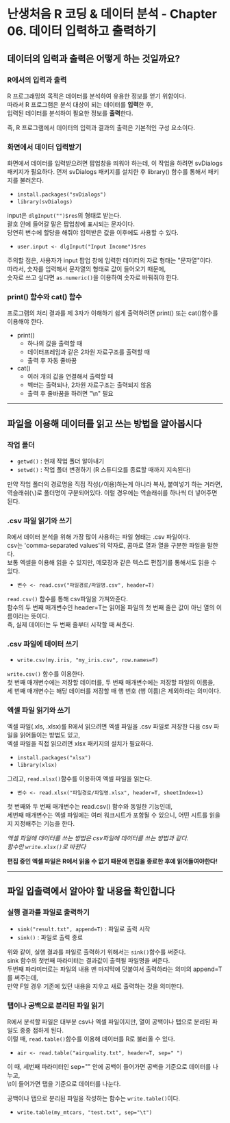 # 난생처음 R 코딩 & 데이터 분석 - Chapter 06. 데이터 입력하고 출력하기 

## 데이터의 입력과 출력은 어떻게 하는 것일까요?

### R에서의 입력과 출력 

R 프로그래밍의 목적은 데이터를 분석하여 유용한 정보를 얻기 위함이다.  
따라서 R 프로그램은 분석 대상이 되는 데이터를 **입력**한 후,   
입력된 데이터를 분석하여 필요한 정보를 **출력**한다.  

즉, R 프로그램에서 데이터의 입력과 결과의 출력은 기본적인 구성 요소이다.  

### 화면에서 데이터 입력받기  

화면에서 데이터를 입력받으려면 팝업창을 띄워야 하는데, 이 작업을 하려면 svDialogs 패키지가 필요하다. 먼저 svDialogs 패키지를 설치한 후 library() 함수를 통해서 패키지를 불러온다.  

- `install.packages("svDialogs")`
- `library(svDialogs)`

input은 `dlgInput("")$res`의 형태로 받는다.  
괄호 안에 들어갈 말은 팝업창에 표시되는 문자이다.  
당연히 변수에 할당을 해줘야 입력받은 값을 이후에도 사용할 수 있다.  
- `user.input <- dlgInput("Input Income")$res`

주의할 점은, 사용자가 input 팝업 창에 입력한 데이터의 자료 형태는 "문자열"이다.  
따라서, 숫자를 입력해서 문자열의 형태로 값이 들어오기 때문에,  
숫자로 쓰고 싶다면 `as.numeric()`을 이용하여 숫자로 바꿔줘야 한다.  

### print() 함수와 cat() 함수

프로그램의 처리 결과를 제 3자가 이해하기 쉽게 출력하려면 print() 또는 cat()함수를 이용해야 한다.  

- print() 
    - 하나의 값을 출력할 때 
    - 데이터프레임과 같은 2차원 자료구조를 출력할 때
    - 출력 후 자동 줄바꿈
- cat()
    - 여러 개의 값을 연결해서 출력할 때 
    - 벡터는 출력되나, 2차원 자료구조는 출력되지 않음
    - 출력 후 줄바꿈을 하려면 "\n" 필요

---

## 파일을 이용해 데이터를 읽고 쓰는 방법을 알아봅시다

### 작업 폴더 

- `getwd()` : 현재 작업 폴더 알아내기
- `setwd()` : 작업 폴더 변경하기 (R 스튜디오를 종료할 때까지 지속된다)

만약 작업 폴더의 경로명을 직접 작성(`/`이용)하는게 아니라 복사, 붙여넣기 하는 거라면,  
역슬래쉬(`\`)로 폴더명이 구분되어있다. 이럴 경우에는 역슬래쉬를 하나씩 더 넣어주면 된다.  

### .csv 파일 읽기와 쓰기

R에서 데이터 분석을 위해 가장 많이 사용하는 파일 형태는 .csv 파일이다.  
csv는 'comma-separated values'의 약자로, 콤마로 열과 열을 구분한 파일을 말한다.  
보통 엑셀을 이용해 읽을 수 있지만, 메모장과 같은 텍스트 편집기를 통해서도 읽을 수 있다.  

- `변수 <- read.csv("파일경로/파일명.csv", header=T)`

`read.csv()` 함수를 통해 csv파일을 가져와준다.  
함수의 두 번째 매개변수인 header=T는 읽어올 파일의 첫 번째 줄은 값이 아닌 열의 이름이라는 뜻이다.  
즉, 실제 데이터는 두 번째 줄부터 시작할 때 써준다.  

### .csv 파일에 데이터 쓰기

- `write.csv(my.iris, "my_iris.csv", row.names=F)`

`write.csv()` 함수를 이용한다.  
첫 번째 매개변수에는 저장할 데이터를, 두 번째 매개변수에는 저장할 파일의 이름을,   
세 번째 매개변수는 해당 데이터를 저장할 때 행 번호 (행 이름)은 제외하라는 의미이다.  

### 엑셀 파일 읽기와 쓰기

엑셀 파일(.xls, .xlsx)를 R에서 읽으려면 엑셀 파일을 .csv 파일로 저장한 다음 csv 파일을 읽어들이는 방법도 있고,  
엑셀 파일을 직접 읽으려면 xlsx 패키지의 설치가 필요하다.  

- `install.packages("xlsx")`
- `library(xlsx)`

그리고, `read.xlsx()`함수를 이용하여 엑셀 파일을 읽는다.  

- `변수 <- read.xlsx("파일경로/파일명.xlsx", header=T, sheetIndex=1)`

첫 번째와 두 번째 매개변수는 read.csv() 함수와 동일한 기능인데,  
세번째 매개변수는 엑셀 파일에는 여러 워크시트가 포함될 수 있으니, 어떤 시트를 읽을지 지정해주는 기능을 한다.  

*엑셀 파일에 데이터를 쓰는 방법은 csv파일에 데이터를 쓰는 방법과 같다.*  
*함수만 `write.xlsx()`로 바뀐다*

**편집 중인 엑셀 파일은 R에서 읽을 수 없기 때문에 편집을 종료한 후에 읽어들여야한다!**

---

## 파일 입출력에서 알아야 할 내용을 확인합니다

### 실행 결과를 파일로 출력하기 

- `sink("result.txt", append=T)` : 파일로 출력 시작
- `sink()` : 파일로 출력 종료

위와 같이, 실행 결과를 파일로 출력하기 위해서는 `sink()`함수를 써준다.  
sink 함수의 첫번째 파라미터는 결과값이 출력될 파일명을 써준다.  
두번째 파라미터로는 파일의 내용 맨 마지막에 덧붙여서 출력하라는 의미의 append=T 를 써주는데,   
만약 F일 경우 기존에 있던 내용을 지우고 새로 출력하는 것을 의미한다. 

### 탭이나 공백으로 분리된 파일 읽기

R에서 분석할 파일은 대부분 csv나 엑셀 파일이지만, 열이 공백이나 탭으로 분리된 파일도 종종 접하게 된다.  
이럴 때, `read.table()`함수를 이용해 데이터를 R로 불러올 수 있다.  

- `air <- read.table("airquality.txt", header=T, sep=" ")`

이 때, 세번째 파라미터인 sep="" 안에 공백이 들어가면 공백을 기준으로 데이터를 나누고,  
\t이 들어가면 탭을 기준으로 데이터를 나눈다.  

공백이나 탭으로 분리된 파일을 작성하는 함수는 `write.table()`이다.  

- `write.table(my_mtcars, "test.txt", sep="\t")`

